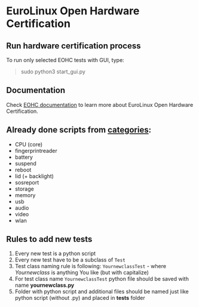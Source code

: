 # EuroLinux Open Hardware Certification

## Run hardware certification process
To run only selected EOHC tests with GUI, type:
> sudo python3 start_gui.py

## Documentation
Check [EOHC documentation](EOHC_docs.md) to learn more about EuroLinux Open Hardware Certification.

## Already done scripts from [categories](CATEGORIES_PL.md):
* CPU (core)
* fingerprintreader
* battery
* suspend
* reboot
* lid (+ backlight)
* sosreport
* storage
* memory
* usb
* audio
* video
* wlan

## Rules to add new tests
1. Every new test is a python script
2. Every new test have to be a subclass of `Test`
3. Test class naming rule is following: `YournewclassTest` - where *Yournewclass* is anything You like (but with capitalize)
4. For test class name `YournewclassTest` python file should be saved with name **yournewclass.py**
5. Folder with python script and additional files should be named just like python script (without .py) and placed in **tests** folder
